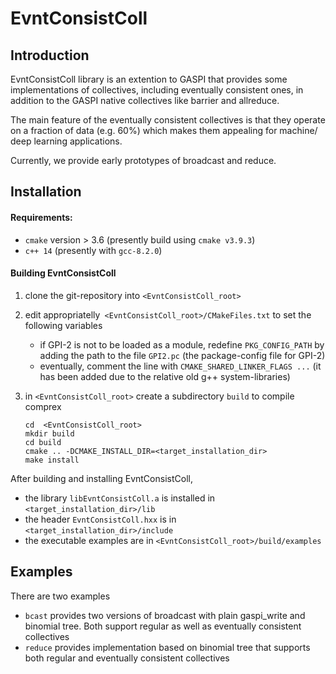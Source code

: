# EvntConsistColl


## Introduction

EvntConsistColl library is an extention to GASPI that provides some implementations of 
collectives, including eventually consistent ones, in addition to the GASPI native
collectives like barrier and allreduce. 

The main feature of the eventually consistent collectives is that they operate on a 
fraction of data (e.g. 60%) which makes them appealing for machine/ deep learning
applications. 

Currently, we provide early prototypes of broadcast and reduce.

## Installation

#### Requirements:
- `cmake` version > 3.6 (presently build using `cmake v3.9.3`) 
- `c++ 14` (presently with `gcc-8.2.0`)

#### Building EvntConsistColl

1. clone the git-repository into `<EvntConsistColl_root>`

2. edit appropriatelly` <EvntConsistColl_root>/CMakeFiles.txt` to set the following variables
    - if GPI-2 is not to be loaded as a module, redefine `PKG_CONFIG_PATH` by 
    adding the path to the file `GPI2.pc` (the package-config file for GPI-2)
    - eventually, comment the line with `CMAKE_SHARED_LINKER_FLAGS ...`
    (it has been added due to the relative old g++ system-libraries)

3. in `<EvntConsistColl_root>` create a subdirectory `build` to compile comprex
    ```
    cd  <EvntConsistColl_root>
    mkdir build
    cd build
    cmake .. -DCMAKE_INSTALL_DIR=<target_installation_dir>
    make install
    ```    

After building and installing EvntConsistColl, 
- the library `libEvntConsistColl.a` is installed in `<target_installation_dir>/lib`
- the header `EvntConsistColl.hxx` is in `<target_installation_dir>/include`
- the executable examples are in `<EvntConsistColl_root>/build/examples`

## Examples
There are two examples
- `bcast` provides two versions of broadcast with plain gaspi_write and binomial tree. Both support regular
as well as eventually consistent collectives
- `reduce` provides implementation based on binomial tree that supports both regular and eventually consistent collectives

